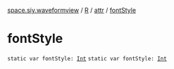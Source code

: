 [space.siy.waveformview](../../index.md) / [R](../index.md) / [attr](index.md) / [fontStyle](./font-style.md)

# fontStyle

`static var fontStyle: `[`Int`](https://kotlinlang.org/api/latest/jvm/stdlib/kotlin/-int/index.html)
`static var fontStyle: `[`Int`](https://kotlinlang.org/api/latest/jvm/stdlib/kotlin/-int/index.html)